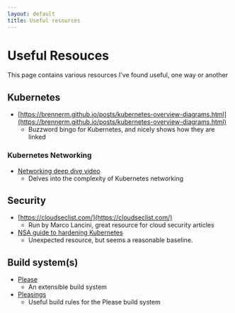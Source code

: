 ```yaml
---
layout: default
title: Useful resources
---
```

# Useful Resouces
This page contains various resources I've found useful, one way or another

## Kubernetes
- [https://brennerm.github.io/posts/kubernetes-overview-diagrams.html](https://brennerm.github.io/posts/kubernetes-overview-diagrams.html)
    - Buzzword bingo for Kubernetes, and nicely shows how they are linked

### Kubernetes Networking
- [Networking deep dive video](https://www.youtube.com/watch?v=0Omvgd7Hg1I)
    - Delves into the complexity of Kubernetes networking

## Security
- [https://cloudseclist.com/](https://cloudseclist.com/)
    - Run by Marco Lancini, great resource for cloud security articles
- [NSA guide to hardening Kubernetes](https://media.defense.gov/2021/Aug/03/2002820425/-1/-1/1/CTR_KUBERNETES%20HARDENING%20GUIDANCE.PDF)
    - Unexpected resource, but seems a reasonable baseline.

## Build system(s)
- [Please](https://please.build)
    - An extensible build system
- [Pleasings](https://github.com/thought-machine/pleasings)
    - Useful build rules for the Please build system
